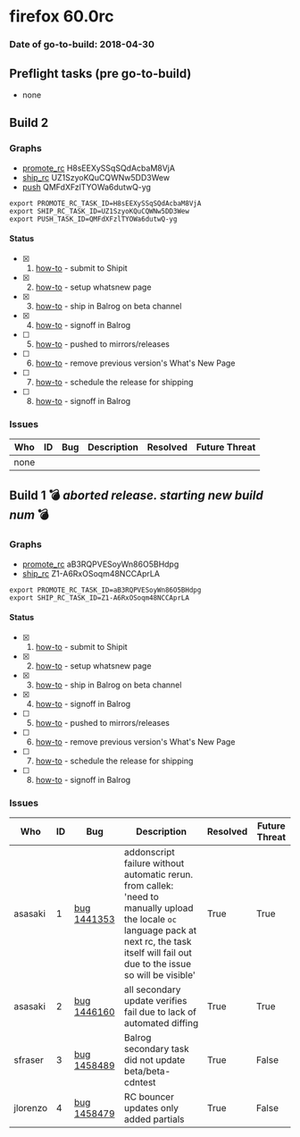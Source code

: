 # firefox 60.0rc

### Date of go-to-build: 2018-04-30

## Preflight tasks (pre go-to-build)
- none

## Build 2  

### Graphs
* [promote_rc](https://tools.taskcluster.net/push-inspector/#/H8sEEXySSqSQdAcbaM8VjA) H8sEEXySSqSQdAcbaM8VjA
* [ship_rc](https://tools.taskcluster.net/push-inspector/#/UZ1SzyoKQuCQWNw5DD3Wew) UZ1SzyoKQuCQWNw5DD3Wew
* [push](https://tools.taskcluster.net/push-inspector/#/QMFdXFzlTYOWa6dutwQ-yg) QMFdXFzlTYOWa6dutwQ-yg
```
export PROMOTE_RC_TASK_ID=H8sEEXySSqSQdAcbaM8VjA
export SHIP_RC_TASK_ID=UZ1SzyoKQuCQWNw5DD3Wew
export PUSH_TASK_ID=QMFdXFzlTYOWa6dutwQ-yg
```


#### Status
- [x] 1.  [how-to](https://wiki.mozilla.org/Release:Release_Automation_on_Mercurial:Starting_a_Release#Submit_to_Ship_It)  - submit to Shipit
- [x] 2.  [how-to](https://github.com/mozilla-releng/releasewarrior-2.0/blob/master/docs/release-promotion/desktop/howto-rc.md#wnp)  - setup whatsnew page
- [x] 3.  [how-to](https://github.com/mozilla-releng/releasewarrior-2.0/blob/master/docs/release-promotion/desktop/howto-rc.md#ship-rc)  - ship in Balrog on beta channel
- [x] 4.  [how-to](https://github.com/mozilla-releng/releasewarrior-2.0/blob/master/docs/release-promotion/desktop/howto-rc.md#obtain-sign-offs-for-changes)  - signoff in Balrog
- [ ] 5.  [how-to](https://github.com/mozilla-releng/releasewarrior-2.0/blob/master/docs/release-promotion/desktop/howto-rc.md#push)  - pushed to mirrors/releases
- [ ] 6.  [how-to](https://github.com/mozilla-releng/releasewarrior-2.0/blob/master/docs/release-promotion/desktop/howto-rc.md#remove-wnp)  - remove previous version's What's New Page
- [ ] 7.  [how-to](https://github.com/mozilla-releng/releasewarrior-2.0/blob/master/docs/release-promotion/desktop/howto-rc.md#ship)  - schedule the release for shipping
- [ ] 8.  [how-to](https://github.com/mozilla-releng/releasewarrior-2.0/blob/master/docs/release-promotion/desktop/howto-rc.md#obtain-sign-offs-for-changes)  - signoff in Balrog

### Issues
| Who                 | ID               | Bug                                                                 | Description                | Resolved                | Future Threat                |
| ------------------- | ---------------- | ------------------------------------------------------------------- | -------------------------- | ----------------------- | ---------------------------- |
| none | | | | | |

## Build 1  :bomb: _aborted release. starting new build num_ :bomb: 

### Graphs
* [promote_rc](https://tools.taskcluster.net/push-inspector/#/aB3RQPVESoyWn86O5BHdpg) aB3RQPVESoyWn86O5BHdpg
* [ship_rc](https://tools.taskcluster.net/push-inspector/#/Z1-A6RxOSoqm48NCCAprLA) Z1-A6RxOSoqm48NCCAprLA
```
export PROMOTE_RC_TASK_ID=aB3RQPVESoyWn86O5BHdpg
export SHIP_RC_TASK_ID=Z1-A6RxOSoqm48NCCAprLA
```


#### Status
- [x] 1.  [how-to](https://wiki.mozilla.org/Release:Release_Automation_on_Mercurial:Starting_a_Release#Submit_to_Ship_It)  - submit to Shipit
- [x] 2.  [how-to](https://github.com/mozilla-releng/releasewarrior-2.0/blob/master/docs/release-promotion/desktop/howto-rc.md#wnp)  - setup whatsnew page
- [x] 3.  [how-to](https://github.com/mozilla-releng/releasewarrior-2.0/blob/master/docs/release-promotion/desktop/howto-rc.md#ship-rc)  - ship in Balrog on beta channel
- [x] 4.  [how-to](https://github.com/mozilla-releng/releasewarrior-2.0/blob/master/docs/release-promotion/desktop/howto-rc.md#obtain-sign-offs-for-changes)  - signoff in Balrog
- [ ] 5.  [how-to](https://github.com/mozilla-releng/releasewarrior-2.0/blob/master/docs/release-promotion/desktop/howto-rc.md#push)  - pushed to mirrors/releases
- [ ] 6.  [how-to](https://github.com/mozilla-releng/releasewarrior-2.0/blob/master/docs/release-promotion/desktop/howto-rc.md#remove-wnp)  - remove previous version's What's New Page
- [ ] 7.  [how-to](https://github.com/mozilla-releng/releasewarrior-2.0/blob/master/docs/release-promotion/desktop/howto-rc.md#ship)  - schedule the release for shipping
- [ ] 8.  [how-to](https://github.com/mozilla-releng/releasewarrior-2.0/blob/master/docs/release-promotion/desktop/howto-rc.md#obtain-sign-offs-for-changes)  - signoff in Balrog

### Issues
| Who                 | ID               | Bug                                                                 | Description                | Resolved                | Future Threat                |
| ------------------- | ---------------- | ------------------------------------------------------------------- | -------------------------- | ----------------------- | ---------------------------- |
| asasaki  | 1 | [bug 1441353](https://bugzil.la/1441353)        | addonscript failure without automatic rerun. from callek: 'need to manually upload the locale `oc` language pack at next rc, the task itself will fail out due to the issue so will be visible' | True | True |
| asasaki  | 2 | [bug 1446160](https://bugzil.la/1446160)        | all secondary update verifies fail due to lack of automated diffing | True | True |
| sfraser  | 3 | [bug 1458489](https://bugzil.la/1458489)        | Balrog secondary task did not update beta/beta-cdntest | True | False |
| jlorenzo  | 4 | [bug 1458479](https://bugzil.la/1458479)        | RC bouncer updates only added partials | True | False |

